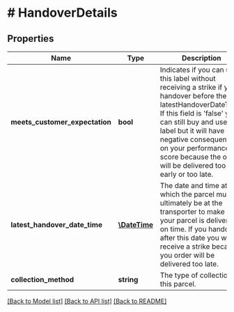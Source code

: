 # # HandoverDetails

## Properties

Name | Type | Description | Notes
------------ | ------------- | ------------- | -------------
**meets_customer_expectation** | **bool** | Indicates if you can use this label without receiving a strike if you handover before the latestHandoverDateTime. If this field is &#39;false&#39; you can still buy and use this label but it will have negative consequences on your performance score because the order will be delivered too early or too late. | [optional]
**latest_handover_date_time** | [**\DateTime**](\DateTime.md) | The date and time at which the parcel must ultimately be at the transporter to make sure your parcel is delivered on time. If you handover after this date you will receive a strike because you order will be delivered too late. | [optional]
**collection_method** | **string** | The type of collection for this parcel. | [optional]

[[Back to Model list]](../../README.md#models) [[Back to API list]](../../README.md#endpoints) [[Back to README]](../../README.md)
